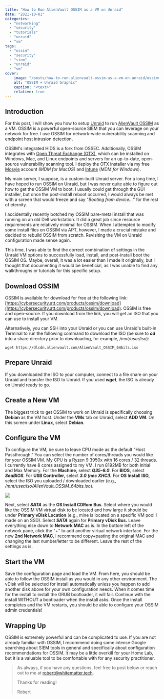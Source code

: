 ```yaml
---
title: "How to Run AlienVault OSSIM as a VM on Unraid"
date: "2021-10-01"
categories:
  - "networking"
  - "security"
  - "tutorials"
  - "unraid"
  - "vm"
tags:
  - "ossim"
  - "security"
  - "siem"
  - "unraid"
  - "vm"
cover:
    image: "/posts/how-to-run-alienvault-ossim-as-a-vm-on-unraid/ossimunraid.png"
    alt: "OSSIM + Unraid Graphic"
    caption: "<text>"
    relative: true
---
```


## Introduction

For this post, I will show you how to setup [Unraid](https://www.unraid.net/) to run [AlienVault OSSIM](https://cybersecurity.att.com/products/ossim) as a VM. OSSIM is a powerful open-source SIEM that you can leverage on your network for free. I use OSSIM for network-wide vulnerability scanning and endpoint host intrusion detection.

OSSIM's integrated HIDS is a fork from OSSEC. Additionally, OSSIM integrates with [Open Threat Exchange (OTX)](https://otx.alienvault.com/), which can be installed on Windows, Mac, and Linux endpoints and servers for an up-to-date, open-source vulnerability scanning tool. I deploy the OTX installer via my free [Mosyle](https://mybusiness.mosyle.com/) account _(MDM for MacOS)_ and [Intune](https://endpoint.microsoft.com/) (_MDM for Windows_).

My main server, I suppose, is a custom-built Unraid server. For a long time, I have hoped to run OSSIM on Unraid, but I was never quite able to figure out how to get the OSSIM VM to boot. I usually could get through the GUI installer, but once the post-install reboot occurred, I would always be met with a screen that would freeze and say "_Booting from device..._" for the rest of eternity.

I accidentally recently botched my OSSIM bare-metal install that was running on an old Dell workstation. It did a great job since resource requirements are relatively minimal for OSSIM. When I attempted to modify some install files on OSSIM via APT, however, I made a crucial mistake and decided to rebuild OSSIM from scratch. Revisiting the VM on Unraid configuration made sense again.

This time, I was able to find the correct combination of settings in the Unraid VM options to successfully load, install, and post-install boot the OSSIM OS. Maybe, overall, it was a lot easier than I made it originally, but I thought that documenting it would be beneficial, as I was unable to find any walkthroughs or tutorials for this specific setup.

## **Download OSSIM**

OSSIM is available for download for free at the following link: [https://cybersecurity.att.com/products/ossim/download](https://cybersecurity.att.com/products/ossim/download). OSSIM is free and open-source. If you download from the link, you will get an ISO that you can use to install your VM.

Alternatively, you can SSH into your Unraid or you can use Unraid's built-in Terminal to run the following command to download the ISO (be sure to **_cd_** into a share directory prior to downloading, for example, _/mnt/user/iso_):

`wget https://dlcdn.alienvault.com/AlienVault_OSSIM_64bits.iso`

## Prepare Unraid

If you downloaded the ISO to your computer, connect to a file share on your Unraid and transfer the ISO to Unraid. If you used **_wget_**, the ISO is already on Unraid ready to go.

## **Create a New VM**

The biggest trick to get OSSIM to work on Unraid is specifically choosing **Debian** as the VM host. Under the **VMs** tab on Unraid, select **ADD VM**. On this screen under **Linux**, select **Debian**.

## Configure the VM

To configure the VM, be sure to leave CPU mode as the default "Host Passthrough." You can select the number of cores/threads you would like for your OSSIM VM. My CPU is a Ryzen 9 3950x with 16 cores / 32 threads. I currently have 8 cores assigned to my VM. I run 8192MB for both Initial and Max Memory. For the **Machine,** select **_Q35-6.0_**. For **BIOS,** select **_SeaBIOS_**. For **USB Controller,** select **_3.0 (nec XHCI)._** For **OS Install ISO,** select the ISO you uploaded / downloaded earlier (e.g., _/mnt/user/iso/AlienVault\_OSSIM\_64bits.iso_).

![](/posts/how-to-run-alienvault-ossim-as-a-vm-on-unraid/Screen-Shot-2021-10-01-at-1.50.01-PM-1024x857.png)

Next, select **_SATA_** as the **OS Install CDRom Bus**. Select where you would like the OSSIM VM virtual disk to be located and how large it should be under **Primary vDisk Location** (e.g., mine is located on a specific VM pool I made on an SSD). Select **_SATA_** again for **Primary vDisk Bus.** Leave everything else down to **Network MAC** as is. In the bottom left of the network pane, click the "+" to add another virtual network interface. For the new **2nd Network MAC**, I recommend copy+pasting the original MAC and changing the last number/letter to be different. Leave the rest of the settings as is.

## Start the VM

Save the configuration page and load the VM. From here, you should be able to follow the OSSIM install as you would in any other environment. The vDisk will be selected for install automatically unless you happen to add another disk above for your own configuration needs. When it comes time for the install to install the GRUB bootloader, it will fail. Continue with the install WITHOUT a bootloader when the install asks. Once the install completes and the VM restarts, you should be able to configure your OSSIM admin credentials!

## Wrapping Up

OSSIM is extremely powerful and can be complicated to use. If you are not already familiar with OSSIM, I recommend doing some intense Google searching about SIEM tools in general and specifically about configuration recommendations for OSSIM. It may be a little overkill for your Home Lab, but it is a valuable tool to be comfortable with for any security practitioner.

> As always, if you have any questions, feel free to post below or reach out to me at [robert@whitematter.tech](mailto:robert@whitematter.tech).
>
> Thanks for reading!
>
> Robert
